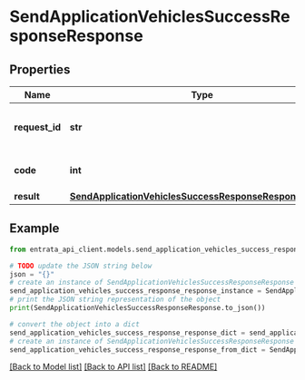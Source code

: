 # SendApplicationVehiclesSuccessResponseResponse


## Properties

Name | Type | Description | Notes
------------ | ------------- | ------------- | -------------
**request_id** | **str** | An arbitrary value sent with the request. | [optional] 
**code** | **int** | Successful response code. | 
**result** | [**SendApplicationVehiclesSuccessResponseResponseResult**](SendApplicationVehiclesSuccessResponseResponseResult.md) |  | 

## Example

```python
from entrata_api_client.models.send_application_vehicles_success_response_response import SendApplicationVehiclesSuccessResponseResponse

# TODO update the JSON string below
json = "{}"
# create an instance of SendApplicationVehiclesSuccessResponseResponse from a JSON string
send_application_vehicles_success_response_response_instance = SendApplicationVehiclesSuccessResponseResponse.from_json(json)
# print the JSON string representation of the object
print(SendApplicationVehiclesSuccessResponseResponse.to_json())

# convert the object into a dict
send_application_vehicles_success_response_response_dict = send_application_vehicles_success_response_response_instance.to_dict()
# create an instance of SendApplicationVehiclesSuccessResponseResponse from a dict
send_application_vehicles_success_response_response_from_dict = SendApplicationVehiclesSuccessResponseResponse.from_dict(send_application_vehicles_success_response_response_dict)
```
[[Back to Model list]](../README.md#documentation-for-models) [[Back to API list]](../README.md#documentation-for-api-endpoints) [[Back to README]](../README.md)


